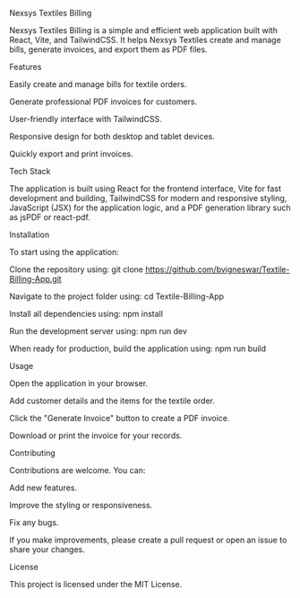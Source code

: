 Nexsys Textiles Billing

Nexsys Textiles Billing is a simple and efficient web application built with React, Vite, and TailwindCSS. It helps Nexsys Textiles create and manage bills, generate invoices, and export them as PDF files.

Features

Easily create and manage bills for textile orders.

Generate professional PDF invoices for customers.

User-friendly interface with TailwindCSS.

Responsive design for both desktop and tablet devices.

Quickly export and print invoices.

Tech Stack

The application is built using React for the frontend interface, Vite for fast development and building, TailwindCSS for modern and responsive styling, JavaScript (JSX) for the application logic, and a PDF generation library such as jsPDF or react-pdf.

Installation

To start using the application:

Clone the repository using: git clone https://github.com/bvigneswar/Textile-Billing-App.git

Navigate to the project folder using: cd Textile-Billing-App

Install all dependencies using: npm install

Run the development server using: npm run dev

When ready for production, build the application using: npm run build

Usage

Open the application in your browser.

Add customer details and the items for the textile order.

Click the "Generate Invoice" button to create a PDF invoice.

Download or print the invoice for your records.

Contributing

Contributions are welcome. You can:

Add new features.

Improve the styling or responsiveness.

Fix any bugs.

If you make improvements, please create a pull request or open an issue to share your changes.

License

This project is licensed under the MIT License.
